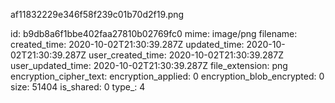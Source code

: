af11832229e346f58f239c01b70d2f19.png

id: b9db8a6f1bbe402faa27810b02769fc0
mime: image/png
filename: 
created_time: 2020-10-02T21:30:39.287Z
updated_time: 2020-10-02T21:30:39.287Z
user_created_time: 2020-10-02T21:30:39.287Z
user_updated_time: 2020-10-02T21:30:39.287Z
file_extension: png
encryption_cipher_text: 
encryption_applied: 0
encryption_blob_encrypted: 0
size: 51404
is_shared: 0
type_: 4